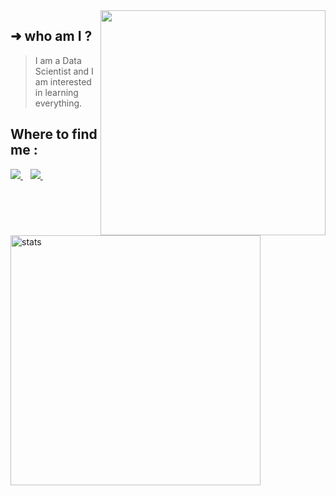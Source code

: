 <img align='right' src="https://github-readme-stats.vercel.app/api?username=ismail51998&show_icons=true&theme=dark&hide_border=true&hide_title=true" width="360" >
<div align='left'>

## ➜  who am I ? 
>  I am a Data Scientist and I am interested in learning everything.
</div>

## Where to find me :
<p align='center'>
<p align='left'>
  <a href="https://www.facebook.com/ismail.moatadid/">
    <img src="https://img.shields.io/badge/facebook-%231877F2.svg?&style=for-the-badge&logo=facebook&logoColor=white" />
  </a>&nbsp;&nbsp;
  <a href="https://www.linkedin.com/in/ismail-moatadid-224916193/">
    <img src="https://img.shields.io/badge/linkedin-%230077B5.svg?&style=for-the-badge&logo=linkedin&logoColor=white" />
  </a>&nbsp;&nbsp;
 
</p></p>
<img align='left' src="https://github-readme-stats.vercel.app/api/top-langs/?username=ismail51998&show_icons=true&theme=dark&hide_border=true&hide_title=true" width="400" title="stats">

